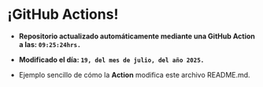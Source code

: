 # ¡GitHub Actions!
* **Repositorio actualizado automáticamente mediante una GitHub Action a las: `09:25:24hrs.`**
* **Modificado el día: `19, del mes de julio, del año 2025.`**

* Ejemplo sencillo de cómo la **Action** modifica este archivo README.md.
